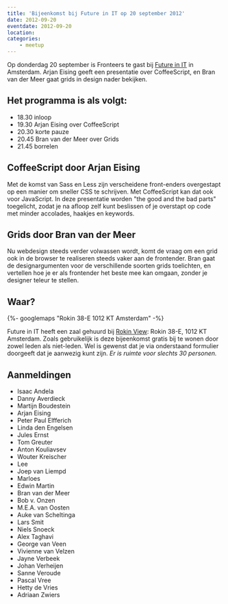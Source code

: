 ```yaml
---
title: 'Bijeenkomst bij Future in IT op 20 september 2012'
date: 2012-09-20
eventdate: 2012-09-20
location:
categories:
    - meetup
---
```


Op donderdag 20 september is Fronteers te gast bij [Future in IT](http://futureinit.nl/) in Amsterdam. Arjan Eising geeft een presentatie over CoffeeScript, en Bran van der Meer gaat grids in design nader bekijken.

## Het programma is als volgt:

-   18.30 inloop
-   19.30 Arjan Eising over CoffeeScript
-   20.30 korte pauze
-   20.45 Bran van der Meer over Grids
-   21.45 borrelen

## CoffeeScript door Arjan Eising

Met de komst van Sass en Less zijn verscheidene front-enders overgestapt op een manier om sneller CSS te schrijven. Met CoffeeScript kan dat ook voor JavaScript. In deze presentatie worden "the good and the bad parts" toegelicht, zodat je na afloop zelf kunt beslissen of je overstapt op code met minder accolades, haakjes en keywords.

## Grids door Bran van der Meer

Nu webdesign steeds verder volwassen wordt, komt de vraag om een grid ook in de browser te realiseren steeds vaker aan de frontender. Bran gaat de designargumenten voor de verschillende soorten grids toelichten, en vertellen hoe je er als frontender het beste mee kan omgaan, zonder je designer teleur te stellen.

## Waar?

{%- googlemaps "Rokin 38-E 1012 KT Amsterdam" -%}

Future in IT heeft een zaal gehuurd bij [Rokin View](http://www.rokinview.nl/): Rokin 38-E, 1012 KT Amsterdam. Zoals gebruikelijk is deze bijeenkomst gratis bij te wonen door zowel leden als niet-leden. Wel is gewenst dat je via onderstaand formulier doorgeeft dat je aanwezig kunt zijn. _Er is ruimte voor slechts 30 personen._

## Aanmeldingen

-   Isaac Andela
-   Danny Averdieck
-   Martijn Boudestein
-   Arjan Eising
-   Peter Paul Elfferich
-   Linda den Engelsen
-   Jules Ernst
-   Tom Greuter
-   Anton Kouliavsev
-   Wouter Kreischer
-   Lee
-   Joep van Liempd
-   Marloes
-   Edwin Martin
-   Bran van der Meer
-   Bob v. Onzen
-   M.E.A. van Oosten
-   Auke van Scheltinga
-   Lars Smit
-   Niels Snoeck
-   Alex Taghavi
-   George van Veen
-   Vivienne van Velzen
-   Jayne Verbeek
-   Johan Verheijen
-   Sanne Veroude
-   Pascal Vree
-   Hetty de Vries
-   Adriaan Zwiers
